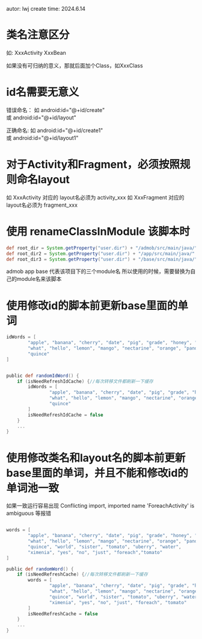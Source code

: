 
autor: lwj
create time: 2024.6.14

# 类名注意区分
如: XxxActivity
XxxBean

如果没有可归纳的意义，那就后面加个Class，如XxxClass

# id名需要无意义
错误命名：
如 android:id="@+id/create"  
或 android:id="@+id/layout"

正确命名:
如 android:id="@+id/create1"  
或 android:id="@+id/layout1"

# 对于Activity和Fragment，必须按照规则命名layout
如 XxxActivity  对应的  layout名必须为 activity_xxx
如 XxxFragment  对应的  layout名必须为 fragment_xxx

# 使用 renameClassInModule 该脚本时

```groovy
def root_dir = System.getProperty("user.dir") + "/admob/src/main/java/"
def root_dir2 = System.getProperty("user.dir") + "/app/src/main/java/"
def root_dir3 = System.getProperty("user.dir") + "/base/src/main/java/"
```

admob app base 代表该项目下的三个module名
所以使用的时候，需要替换为自己的module名来该脚本

# 使用修改id的脚本前更新base里面的单词

```groovy
idWords = [
        "apple", "banana", "cherry", "date", "pig", "grade", "honey", "icon",
        "what", "hello", "lemon", "mango", "nectarine", "orange", "panda",
        "quince"
]


public def randomIdWord() {
    if (isNeedRefreshIdCache) {//每次转移文件都刷新一下缓存
        idWords = [
                "apple", "banana", "cherry", "date", "pig", "grade", "honey", "icon",
                "what", "hello", "lemon", "mango", "nectarine", "orange", "panda",
                "quince"
        ]
        isNeedRefreshIdCache = false
    }
    ...
}
```

# 使用修改类名和layout名的脚本前更新base里面的单词，并且不能和修改id的单词池一致
如果一致运行容易出现  Conflicting import, imported name 'ForeachActivity' is ambiguous 等报错

```groovy

words = [
        "apple", "banana", "cherry", "date", "pig", "grade", "honey", "icon",
        "what", "hello", "lemon", "mango", "nectarine", "orange", "panda",
        "quince", "world", "sister", "tomato", "uberry", "water",
        "ximenia", "yes", "no", "just", "foreach","tomato"
]

public def randomWord() {
    if (isNeedRefreshCache) {//每次转移文件都刷新一下缓存
        words = [
                "apple", "banana", "cherry", "date", "pig", "grade", "honey", "icon",
                "what", "hello", "lemon", "mango", "nectarine", "orange", "panda",
                "quince", "world", "sister", "tomato", "uberry", "water",
                "ximenia", "yes", "no", "just", "foreach", "tomato"
        ]
        isNeedRefreshCache = false
    }
    ...
}
```



